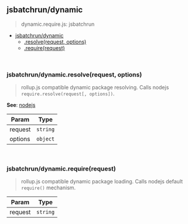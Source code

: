 
<br><a name="module_jsbatchrun/dynamic"></a>

## jsbatchrun/dynamic
> dynamic.require.js: jsbatchrun


* [jsbatchrun/dynamic](#module_jsbatchrun/dynamic)
    * [.resolve(request, options)](#module_jsbatchrun/dynamic.resolve)
    * [.require(request)](#module_jsbatchrun/dynamic.require)


<br><a name="module_jsbatchrun/dynamic.resolve"></a>

### jsbatchrun/dynamic.resolve(request, options)
> rollup.js compatible dynamic package resolving.>  Calls nodejs <code>require.resolve(request[, options])</code>.

**See**: [nodejs](https://nodejs.org/api/modules.html#modules_require_resolve_request_options)  

| Param | Type |
| --- | --- |
| request | <code>string</code> | 
| options | <code>object</code> | 


<br><a name="module_jsbatchrun/dynamic.require"></a>

### jsbatchrun/dynamic.require(request)
> rollup.js compatible dynamic package loading.>  Calls nodejs default <code>require()</code> mechanism.


| Param | Type |
| --- | --- |
| request | <code>string</code> | 

